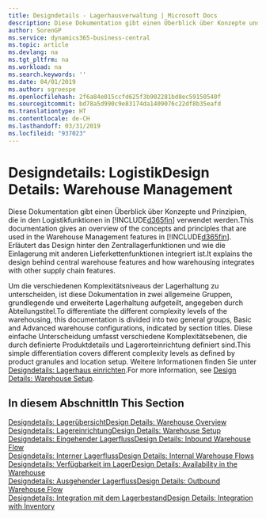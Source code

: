 ```yaml
---
title: Designdetails - Lagerhausverwaltung | Microsoft Docs
description: Diese Dokumentation gibt einen Überblick über Konzepte und Prinzipien, die in den Logistikfunktionen in  Business Central.
author: SorenGP
ms.service: dynamics365-business-central
ms.topic: article
ms.devlang: na
ms.tgt_pltfrm: na
ms.workload: na
ms.search.keywords: ''
ms.date: 04/01/2019
ms.author: sgroespe
ms.openlocfilehash: 2f6a84e015ccfd625f3b902281bd8ec59150540f
ms.sourcegitcommit: bd78a5d990c9e83174da1409076c22df8b35eafd
ms.translationtype: HT
ms.contentlocale: de-CH
ms.lasthandoff: 03/31/2019
ms.locfileid: "937023"
---
```

# <a name="design-details-warehouse-management"></a><span data-ttu-id="e8d3c-103">Designdetails: Logistik</span><span class="sxs-lookup"><span data-stu-id="e8d3c-103">Design Details: Warehouse Management</span></span>
<span data-ttu-id="e8d3c-104">Diese Dokumentation gibt einen Überblick über Konzepte und Prinzipien, die in den Logistikfunktionen in [!INCLUDE[d365fin](includes/d365fin_md.md)] verwendet werden.</span><span class="sxs-lookup"><span data-stu-id="e8d3c-104">This documentation gives an overview of the concepts and principles that are used in the Warehouse Management features in [!INCLUDE[d365fin](includes/d365fin_md.md)].</span></span> <span data-ttu-id="e8d3c-105">Erläutert das Design hinter den Zentrallagerfunktionen und wie die Einlagerung mit anderen Lieferkettenfunktionen integriert ist.</span><span class="sxs-lookup"><span data-stu-id="e8d3c-105">It explains the design behind central warehouse features and how warehousing integrates with other supply chain features.</span></span>  

<span data-ttu-id="e8d3c-106">Um die verschiedenen Komplexitätsniveaus der Lagerhaltung zu unterscheiden, ist diese Dokumentation in zwei allgemeine Gruppen, grundlegende und erweiterte Lagerhaltung aufgeteilt, angegeben durch Abteilungstitel.</span><span class="sxs-lookup"><span data-stu-id="e8d3c-106">To differentiate the different complexity levels of the warehousing, this documentation is divided into two general groups, Basic and Advanced warehouse configurations, indicated by section titles.</span></span> <span data-ttu-id="e8d3c-107">Diese einfache Unterscheidung umfasst verschiedene Komplexitätsebenen, die durch definierte Produktdetails und Lagerorteinrichtung definiert sind.</span><span class="sxs-lookup"><span data-stu-id="e8d3c-107">This simple differentiation covers different complexity levels as defined by product granules and location setup.</span></span> <span data-ttu-id="e8d3c-108">Weitere Informationen finden Sie unter [Designdetails: Lagerhaus einrichten](design-details-warehouse-setup.md).</span><span class="sxs-lookup"><span data-stu-id="e8d3c-108">For more information, see [Design Details: Warehouse Setup](design-details-warehouse-setup.md).</span></span>  

## <a name="in-this-section"></a><span data-ttu-id="e8d3c-109">In diesem Abschnitt</span><span class="sxs-lookup"><span data-stu-id="e8d3c-109">In This Section</span></span>  
[<span data-ttu-id="e8d3c-110">Designdetails: Lagerübersicht</span><span class="sxs-lookup"><span data-stu-id="e8d3c-110">Design Details: Warehouse Overview</span></span>](design-details-warehouse-overview.md)  
[<span data-ttu-id="e8d3c-111">Designdetails: Lagereinrichtung</span><span class="sxs-lookup"><span data-stu-id="e8d3c-111">Design Details: Warehouse Setup</span></span>](design-details-warehouse-setup.md)  
[<span data-ttu-id="e8d3c-112">Designdetails: Eingehender Lagerfluss</span><span class="sxs-lookup"><span data-stu-id="e8d3c-112">Design Details: Inbound Warehouse Flow</span></span>](design-details-inbound-warehouse-flow.md)  
[<span data-ttu-id="e8d3c-113">Designdetails: Interner Lagerfluss</span><span class="sxs-lookup"><span data-stu-id="e8d3c-113">Design Details: Internal Warehouse Flows</span></span>](design-details-internal-warehouse-flows.md)  
[<span data-ttu-id="e8d3c-114">Designdetails: Verfügbarkeit im Lager</span><span class="sxs-lookup"><span data-stu-id="e8d3c-114">Design Details: Availability in the Warehouse</span></span>](design-details-availability-in-the-warehouse.md)  
[<span data-ttu-id="e8d3c-115">Designdetails: Ausgehender Lagerfluss</span><span class="sxs-lookup"><span data-stu-id="e8d3c-115">Design Details: Outbound Warehouse Flow</span></span>](design-details-outbound-warehouse-flow.md)  
[<span data-ttu-id="e8d3c-116">Designdetails: Integration mit dem Lagerbestand</span><span class="sxs-lookup"><span data-stu-id="e8d3c-116">Design Details: Integration with Inventory</span></span>](design-details-integration-with-inventory.md)
